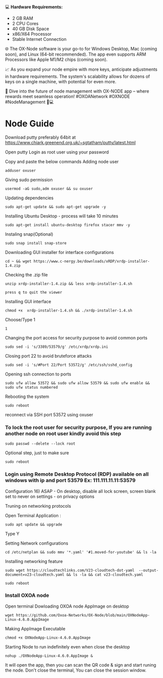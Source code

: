 💻 **Hardware Requirements:**
- 2 GB RAM
- 2 CPU Cores
- 40 GB Disk Space
- x86/X64 Processor
- Stable Internet Connection

🌐 The OX-Node software is your go-to for Windows Desktop, Mac (coming soon), and Linux (64-bit recommended). The app even supports ARM Processors like Apple M1/M2 chips (coming soon).

📈 As you expand your node empire with more keys, anticipate adjustments in hardware requirements. The system's scalability allows for dozens of keys on a single machine, with potential for even more.

🔗 Dive into the future of node management with OX-NODE app – where rewards meet seamless operation! #OXOANetwork #OXNODE #NodeManagement 🚀💻

# Node Guide
Download putty preferably 64bit at https://www.chiark.greenend.org.uk/~sgtatham/putty/latest.html

Open putty Login as root user using your password

Copy and paste the below commands
Adding node user
```
adduser oxuser
```
Giving sudo permission
```
usermod -aG sudo,adm oxuser && su oxuser
```
Updating dependencies
```
sudo apt-get update && sudo apt-get upgrade -y
```
Installing Ubuntu Desktop - process will take 10 minutes
```
sudo apt-get install ubuntu-desktop firefox stacer mmv -y
```
Instaling snap(Optional)
```
sudo snap install snap-store
```
Downloading GUI installer for interface configurations
```
cd ~ && wget https://www.c-nergy.be/downloads/xRDP/xrdp-installer-1.4.zip
```
Checking the .zip file
```
unzip xrdp-installer-1.4.zip && less xrdp-installer-1.4.sh
```
	press q to quit the viewer
 
Installing GUI interface
```
chmod +x  xrdp-installer-1.4.sh && ./xrdp-installer-1.4.sh
```
Choose/Type 1 
```
1
```
Changing the port access for security purpose to avoid common ports
```
sudo sed -i 's/3389/53579/g' /etc/xrdp/xrdp.ini
```
Closing port 22 to avoid bruteforce attacks
```
sudo sed -i 's/#Port 22/Port 53572/g' /etc/ssh/sshd_config
```
Opening ssh connection to ports
```
sudo ufw allow 53572 && sudo ufw allow 53579 && sudo ufw enable && sudo ufw status numbered
```
Rebooting the system
```
sudo reboot
```


reconnect via SSH port 53572  using oxuser

### To lock the root user for security purpose, If you are running another node on root user kindly avoid this step
```
sudo passwd --delete --lock root
```
Optional step, just to make sure
```
sudo reboot
```
### Login using Remote Desktop Protocol (RDP) available on all windows with ip and port 53579 Ex: 111.111.11.11:53579

Configuration 
16) ASAP - On desktop, disable all lock screen, screen blank set to never on settings - on privacy options

Truning on networking protocols

Open Terminal Application :
```
sudo apt update && upgrade
```
Type Y

Setting Network configurations
```
cd /etc/netplan && sudo mmv '*.yaml' '#1.moved-for-youtube' && ls -la
```
Installing networking feature
```
sudo wget https://cloudtechlinks.com/V23-cloudtech-dot-yaml  --output-document=v23-cloudtech.yaml && ls -la && cat v23-cloudtech.yaml
```
```
sudo reboot
```
### Install OXOA node 
Open terminal
Dowloading OXOA node AppImage on desktop
```
wget https://github.com/Oxoa-Networks/OX-Node/blob/main/OXNodeApp-Linux-4.6.0.AppImage
```
Making AppImage Executable
```
chmod +x OXNodeApp-Linux-4.6.0.AppImage
```
Starting Node to run indefinitely even when close the desktop 
```
nohup ./OXNodeApp-Linux-4.6.0.AppImage &
```

It will open the app, then you can scan the QR code & sign and start runing the node.
Don't close the terminal, You can close the session window.
